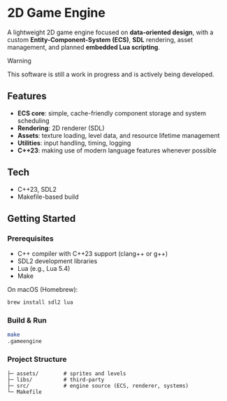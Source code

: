 # 2D Game Engine

A lightweight 2D game engine focused on **data-oriented design**, with a custom **Entity-Component-System (ECS)**, **SDL** rendering, asset management, and planned **embedded Lua scripting**.

> [!WARNING]
> This software is still a work in progress and is actively being developed.

## Features

* **ECS core**: simple, cache-friendly component storage and system scheduling
* **Rendering**: 2D renderer (SDL)
* **Assets**: texture loading, level data, and resource lifetime management
* **Utilities**: input handling, timing, logging
* **C++23**: making use of modern language features whenever possible

## Tech

* C++23, SDL2
* Makefile-based build

## Getting Started

### Prerequisites

* C++ compiler with C++23 support (clang++ or g++)
* SDL2 development libraries
* Lua (e.g., Lua 5.4)
* Make

On macOS (Homebrew):

```bash
brew install sdl2 lua
```
### Build & Run

```bash
make
.gameengine
```

### Project Structure

```
├─ assets/        # sprites and levels
├─ libs/          # third-party
├─ src/           # engine source (ECS, renderer, systems)
└─ Makefile
```
